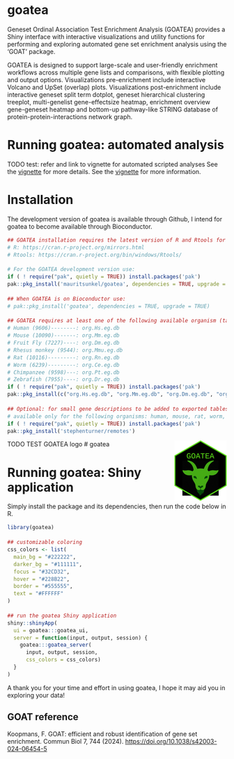 
<!-- README.md is generated from README.Rmd. Please edit that file -->

# goatea

<!-- badges: start -->
<!-- badges: end -->

Geneset Ordinal Association Test Enrichment Analysis (GOATEA) provides a
Shiny interface with interactive visualizations and utility functions
for performing and exploring automated gene set enrichment analysis
using the ‘GOAT’ package.

GOATEA is designed to support large-scale and user-friendly enrichment
workflows across multiple gene lists and comparisons, with flexible
plotting and output options. Visualizations pre-enrichment include
interactive Volcano and UpSet (overlap) plots. Visualizations
post-enrichment include interactive geneset split term dotplot, geneset
hierarchical clustering treeplot, multi-genelist gene-effectsize
heatmap, enrichment overview gene-geneset heatmap and bottom-up
pathway-like STRING database of protein-protein-interactions network
graph.

# Running goatea: automated analysis

TODO test: refer and link to vignette for automated scripted analyses
See the [vignette](vignettes/goatea.Rmd) for more details. See the
[vignette](inst/doc/goatea.html) for more information.

# Installation

The development version of goatea is available through Github, I intend
for goatea to become available through Bioconductor.

``` r
## GOATEA installation requires the latest version of R and Rtools for package compilation, to download and install visit: 
# R: https://cran.r-project.org/mirrors.html
# Rtools: https://cran.r-project.org/bin/windows/Rtools/

# For the GOATEA development version use: 
if ( ! require("pak", quietly = TRUE)) install.packages('pak')
pak::pkg_install('mauritsunkel/goatea', dependencies = TRUE, upgrade = TRUE)

## When GOATEA is on Bioconductor use: 
# pak::pkg_install('goatea', dependencies = TRUE, upgrade = TRUE)

## GOATEA requires at least one of the following available organism (taxid) genome wide annotation packages (org.Xx.eg.dg):
# Human (9606)--------: org.Hs.eg.db
# Mouse (10090)-------: org.Mm.eg.db
# Fruit Fly (7227)----: org.Dm.eg.db
# Rhesus monkey (9544): org.Mmu.eg.db
# Rat (10116)---------: org.Rn.eg.db
# Worm (6239)---------: org.Ce.eg.db
# Chimpanzee (9598)---: org.Pt.eg.db
# Zebrafish (7955)----: org.Dr.eg.db
if ( ! require("pak", quietly = TRUE)) install.packages('pak')
pak::pkg_install(c("org.Hs.eg.db", "org.Mm.eg.db", "org.Dm.eg.db", "org.Mmu.eg.db", "org.Rn.eg.db", "org.Ce.eg.db", " org.Pt.eg.db", "org.Dr.eg.db"))

## Optional: for small gene descriptions to be added to exported tables, install annotables:
# available only for the following organisms: human, mouse, rat, worm, fruit fly, Rhesus Monkey
if ( ! require("pak", quietly = TRUE)) install.packages('pak')
pak::pkg_install('stephenturner/remotes')
```

TODO TEST GOATEA logo \# goatea
<img src="man/figures/logo.png" align="right" height="139" alt="" />

# Running goatea: Shiny application

Simply install the package and its dependencies, then run the code below
in R.

``` r
library(goatea)

## customizable coloring
css_colors <- list(
  main_bg = "#222222",
  darker_bg = "#111111",
  focus = "#32CD32", 
  hover = "#228B22",
  border = "#555555",
  text = "#FFFFFF"
)

## run the goatea Shiny application
shiny::shinyApp(
  ui = goatea:::goatea_ui,
  server = function(input, output, session) {
    goatea:::goatea_server(
      input, output, session, 
      css_colors = css_colors)
  }
)
```

A thank you for your time and effort in using goatea, I hope it may aid
you in exploring your data!

## GOAT reference

Koopmans, F. GOAT: efficient and robust identification of gene set
enrichment. Commun Biol 7, 744 (2024).
<https://doi.org/10.1038/s42003-024-06454-5>
